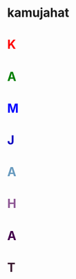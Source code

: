 # kamujahat
<h1><font color="red">K<br></font>
  <h1><font color="green">A<br></font>
    <h1><font color="blue">M<br></font>
      <h1><font color="yellow>U<br></font>
        <h1><font color="brown">J<br></font>
        <h1><font color="#699bbf">A<br></font>
        <h1><font color="#8f5a96">H<br></font>
        <h1><font color="#44004d">A<br></font>
        <h1><font color="#3b1a31">T<br></font>
